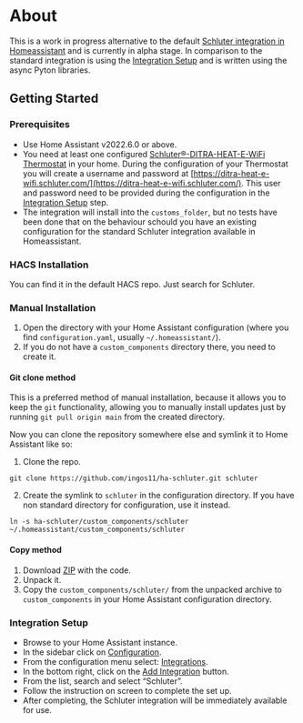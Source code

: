 # About
This is a work in progress alternative to the default [Schluter integration in Homeassistant](https://www.home-assistant.io/integrations/schluter/) and
is currently in alpha stage. In comparison to the standard integration is using the [Integration Setup](https://my.home-assistant.io/redirect/integrations) and is written using the async Pyton libraries.

## Getting Started

### Prerequisites

- Use Home Assistant v2022.6.0 or above.
- You need at least one configured [Schluter®-DITRA-HEAT-E-WiFi Thermostat](https://www.schluter.com/schluter-us/en_US/ditra-heat-wifi) in your home. During the configuration of your Thermostat you will create a username and password at [https://ditra-heat-e-wifi.schluter.com/](https://ditra-heat-e-wifi.schluter.com/). This user and password need to be provided during the configuration in the [Integration Setup](#integration-setup) step.
- The integration will install into the `customs_folder`, but no tests have been done that on the behaviour schould you have an existing configuration for the standard Schluter integration available in Homeassistant.


### HACS Installation

You can find it in the default HACS repo. Just search for Schluter.  

### Manual Installation

1. Open the directory with your Home Assistant configuration (where you find `configuration.yaml`,
   usually `~/.homeassistant/`).
2. If you do not have a `custom_components` directory there, you need to create it.

#### Git clone method

This is a preferred method of manual installation, because it allows you to keep the `git` functionality,
allowing you to manually install updates just by running `git pull origin main` from the created directory.

Now you can clone the repository somewhere else and symlink it to Home Assistant like so:

1. Clone the repo.

```shell
git clone https://github.com/ingos11/ha-schluter.git schluter
```

2. Create the symlink to `schluter` in the configuration directory.
   If you have non standard directory for configuration, use it instead.

```shell
ln -s ha-schluter/custom_components/schluter ~/.homeassistant/custom_components/schluter
```

#### Copy method

1. Download [ZIP](https://github.com/ingos11/ha-schluter/archive/main.zip) with the code.
2. Unpack it.
3. Copy the `custom_components/schluter/` from the unpacked archive to `custom_components`
   in your Home Assistant configuration directory.

### Integration Setup

- Browse to your Home Assistant instance.
- In the sidebar click on [Configuration](https://my.home-assistant.io/redirect/config).
- From the configuration menu select: [Integrations](https://my.home-assistant.io/redirect/integrations).
- In the bottom right, click on the [Add Integration](https://my.home-assistant.io/redirect/config_flow_start?domain=schluter) button.
- From the list, search and select “Schluter”.
- Follow the instruction on screen to complete the set up.
- After completing, the Schluter integration will be immediately available for use.

